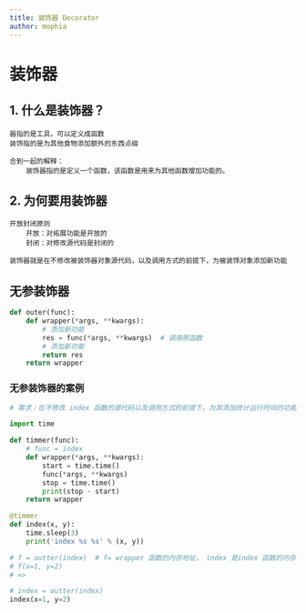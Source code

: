 ```yaml
---
title: 装饰器 Decorator
author: mophia
---
```


# 装饰器
## 1. 什么是装饰器？
    器指的是工具，可以定义成函数
    装饰指的是为其他食物添加额外的东西点缀

    合到一起的解释：
        装饰器指的是定义一个函数，该函数是用来为其他函数增加功能的。

## 2. 为何要用装饰器
    开放封闭原则
        开放：对拓展功能是开放的
        封闭：对修改源代码是封闭的

    装饰器就是在不修改被装饰器对象源代码，以及调用方式的前提下，为被装饰对象添加新功能

## 无参装饰器

```py
def outer(func):
    def wrapper(*args, **kwargs):
        # 添加新功能
        res = func(*args, **kwargs)  # 调用原函数
        # 添加新功能
        return res
    return wrapper
```

### 无参装饰器的案例

```py
# 需求：在不修改 index 函数的源代码以及调用方式的前提下，为其添加统计运行时间的功能

import time

def timmer(func):
    # func = index
    def wrapper(*args, **kwargs):
        start = time.time()
        func(*args, **kwargs)
        stop = time.time()
        print(stop - start)
    return wrapper

@timmer
def index(x, y):
    time.sleep(3)
    print('index %s %s' % (x, y))

# f = outter(index)  # f= wrapper 函数的内存地址， index 是index 函数的内存地址
# f(x=1, y=2)
# =>

# index = outter(index)
index(x=1, y=2)
```
